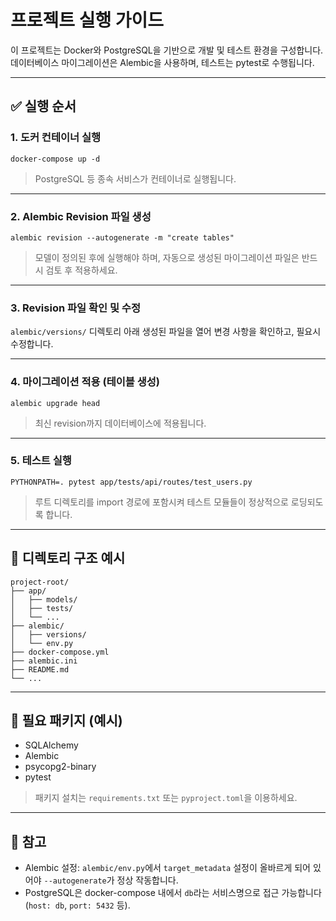 # 프로젝트 실행 가이드

이 프로젝트는 Docker와 PostgreSQL을 기반으로 개발 및 테스트 환경을 구성합니다. 데이터베이스 마이그레이션은 Alembic을 사용하며, 테스트는 pytest로 수행됩니다.

---

## ✅ 실행 순서

### 1. 도커 컨테이너 실행

```
docker-compose up -d
```

> PostgreSQL 등 종속 서비스가 컨테이너로 실행됩니다.

---

### 2. Alembic Revision 파일 생성

```
alembic revision --autogenerate -m "create tables"
```

> 모델이 정의된 후에 실행해야 하며, 자동으로 생성된 마이그레이션 파일은 반드시 검토 후 적용하세요.

---

### 3. Revision 파일 확인 및 수정

`alembic/versions/` 디렉토리 아래 생성된 파일을 열어 변경 사항을 확인하고, 필요시 수정합니다.

---

### 4. 마이그레이션 적용 (테이블 생성)

```
alembic upgrade head
```

> 최신 revision까지 데이터베이스에 적용됩니다.

---

### 5. 테스트 실행

```
PYTHONPATH=. pytest app/tests/api/routes/test_users.py
```

> 루트 디렉토리를 import 경로에 포함시켜 테스트 모듈들이 정상적으로 로딩되도록 합니다.

---

## 📁 디렉토리 구조 예시

```
project-root/
├── app/
│   ├── models/
│   ├── tests/
│   └── ...
├── alembic/
│   ├── versions/
│   └── env.py
├── docker-compose.yml
├── alembic.ini
├── README.md
└── ...
```

---

## 🔧 필요 패키지 (예시)

- SQLAlchemy
- Alembic
- psycopg2-binary
- pytest

> 패키지 설치는 `requirements.txt` 또는 `pyproject.toml`을 이용하세요.

---

## 💬 참고

- Alembic 설정: `alembic/env.py`에서 `target_metadata` 설정이 올바르게 되어 있어야 `--autogenerate`가 정상 작동합니다.
- PostgreSQL은 docker-compose 내에서 `db`라는 서비스명으로 접근 가능합니다 (`host: db`, `port: 5432` 등).
